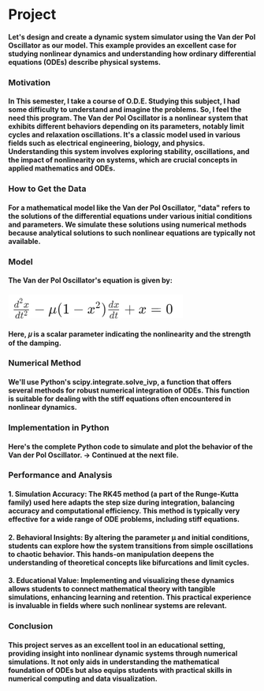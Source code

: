 # Project
#### Let's design and create a dynamic system simulator using the Van der Pol Oscillator as our model. This example provides an excellent case for studying nonlinear dynamics and understanding how ordinary differential equations (ODEs) describe physical systems.
### Motivation
#### In This semester, I take a course of O.D.E. Studying this subject, I had some difficulty to understand and imagine the problems. So, I feel the need this program. The Van der Pol Oscillator is a nonlinear system that exhibits different behaviors depending on its parameters, notably limit cycles and relaxation oscillations. It's a classic model used in various fields such as electrical engineering, biology, and physics. Understanding this system involves exploring stability, oscillations, and the impact of nonlinearity on systems, which are crucial concepts in applied mathematics and ODEs.
### How to Get the Data
#### For a mathematical model like the Van der Pol Oscillator, "data" refers to the solutions of the differential equations under various initial conditions and parameters. We simulate these solutions using numerical methods because analytical solutions to such nonlinear equations are typically not available.
### Model
#### The Van der Pol Oscillator's equation is given by:
#### <img src="The Van der Pol Oscillator's equation.png">
#### Here, 𝜇 is a scalar parameter indicating the nonlinearity and the strength of the damping.
### Numerical Method
#### We'll use Python's scipy.integrate.solve_ivp, a function that offers several methods for robust numerical integration of ODEs. This function is suitable for dealing with the stiff equations often encountered in nonlinear dynamics.
### Implementation in Python
#### Here's the complete Python code to simulate and plot the behavior of the Van der Pol Oscillator. -> Continued at the next file. 

### Performance and Analysis
#### 1. Simulation Accuracy: The RK45 method (a part of the Runge-Kutta family) used here adapts the step size during integration, balancing accuracy and computational efficiency. This method is typically very effective for a wide range of ODE problems, including stiff equations.
#### 2. Behavioral Insights: By altering the parameter μ and initial conditions, students can explore how the system transitions from simple oscillations to chaotic behavior. This hands-on manipulation deepens the understanding of theoretical concepts like bifurcations and limit cycles.
#### 3. Educational Value: Implementing and visualizing these dynamics allows students to connect mathematical theory with tangible simulations, enhancing learning and retention. This practical experience is invaluable in fields where such nonlinear systems are relevant.

### Conclusion
#### This project serves as an excellent tool in an educational setting, providing insight into nonlinear dynamic systems through numerical simulations. It not only aids in understanding the mathematical foundation of ODEs but also equips students with practical skills in numerical computing and data visualization.
